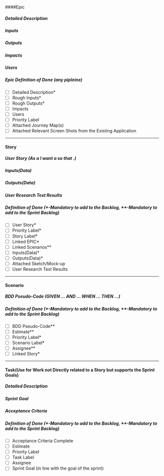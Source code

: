 ####Epic
##### Detailed Description
##### Inputs
##### Outputs
##### Impacts
##### Users
##### Epic Definition of Done (any pipleine)
- [ ] Detailed Description*
- [ ] Rough Inputs*
- [ ] Rough Outputs*
- [ ] Impacts
- [ ] Users
- [ ] Priority Label
- [ ] Attached Journey Map(s)
- [ ] Attached Relevant Screen Shots from the Existing Application
----

#### Story
##### User Story (As a <user type> I want a <goal> so that <benefit>.)
##### Inputs(Data)
##### Outputs(Data)
##### User Research Test Results
##### Definition of Done (*-Mandatory to add to the Backlog, **-Mandatory to add to the Sprint Backlog)
- [ ] User Story*
- [ ] Priority Label*
- [ ] Story Label*
- [ ] Linked EPIC*
- [ ] Linked Scenarios**
- [ ] Inputs(Data)*
- [ ] Outputs(Data)*
- [ ] Attached Sketch/Mock-up
- [ ] User Research Test Results

----

#### Scenario
##### BDD Pseudo-Code (GIVEN <context> ... AND <more context> ... WHEN <this action occurs> ... THEN ...<result>)
##### Definition of Done (*-Mandatory to add to the Backlog, **-Mandatory to add to the Sprint Backlog)
- [ ] BDD Pseudo-Code**
- [ ] Estimate**
- [ ] Priority Label*
- [ ] Scenario Label*
- [ ] Assignee**
- [ ] Linked Story*

---

#### Task(Use for Work not Directly related to a Story but supports the Sprint Goals)
##### Detailed Description
##### Sprint Goal
##### Acceptance Criteria
##### Definition of Done (*-Mandatory to add to the Backlog, **-Mandatory to add to the Sprint Backlog)
- [ ] Acceptance Criteria Complete
- [ ] Estimate
- [ ] Priority Label
- [ ] Task Label
- [ ] Assignee
- [ ] Sprint Goal (in line with the goal of the sprint)
